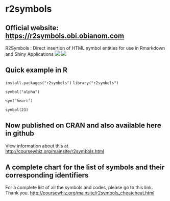 # r2symbols
## Official website: https://r2symbols.obi.obianom.com

R2Symbols : Direct insertion of HTML symbol entities for use in Rmarkdown and Shiny Applications
![](https://coursewhiz.org/mainsite/img/R2_logo2.png)
![](https://coursewhiz.org/mainsite/img/r2symbols.png)

## Quick example in R

` install.packages("r2symbols") `
` library("r2symbols") `

` symbol("alpha") `

` sym("heart") `

` symbol(23) `



## Now published on CRAN and also available here in github
View information about this at http://coursewhiz.org/mainsite/r2symbols.html

## A complete chart for the list of symbols and their corresponding identifiers

For a complete list of all the symbols and codes, please go to this link. Thank you.
http://coursewhiz.org/mainsite/r2symbols_cheatcheat.html
